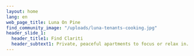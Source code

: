 ```yaml
---
layout: home
lang: en
web_page_title: Luna On Pine
find_community_image: "/uploads/luna-tenants-cooking.jpg"
header_slide_1:
  header_title1: Find Clariti
  header_subtext1: Private, peaceful apartments to focus or relax in.
---
```




